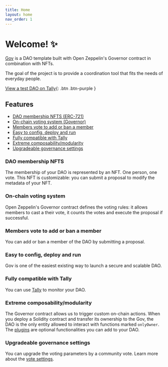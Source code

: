 ```yaml
---
title: Home
layout: home
nav_order: 1
---
```


# Welcome! ✨

[Gov](https://github.com/w3hc/gov-docs) is a DAO template built with Open Zeppelin's Governor contract in combination with NFTs.

The goal of the project is to provide a coordination tool that fits the needs of everyday people.

[View a test DAO on Tally](https://www.tally.xyz/gov/eip155:5:0x690C775dD85365a0b288B30c338ca1E725abD50E){: .btn .btn-purple }

## Features

- [DAO membership NFTS (ERC-721)](/#dao-membership-nfts)
- [On-chain voting system (Governor)](/#on-chain-voting-system)
- [Members vote to add or ban a member](/#members-vote-to-add-or-ban-a-member)
- [Easy to config, deploy and run](/#easy-to-config-deploy-and-run)
- [Fully compatible with Tally](/#fully-compatible-with-tally)
- [Extreme composability/modularity](/#extreme-composabilitymodularity)
- [Upgradeable governance settings](/#upgradeable-governance-settings)

### DAO membership NFTS

The membership of your DAO is represented by an NFT. One person, one vote. This NFT is customizable: you can submit a proposal to modify the metadata of your NFT. 

### On-chain voting system

Open Zeppelin's Governor contract defines the voting rules: it allows members to cast a their vote, it counts the votes and execute the proposal if successful.

### Members vote to add or ban a member

You can add or ban a member of the DAO by submitting a proposal. 

### Easy to config, deploy and run

Gov is one of the easiest existing way to launch a secure and scalable DAO. 

### Fully compatible with Tally

You can use [Tally](https://www.tally.xyz/) to monitor your DAO. 

### Extreme composability/modularity

The Governor contract allows us to trigger custom on-chain actions. When you deploy a Solidity contract and transfer its ownership to the Gov, the DAO is the only entity allowed to interact with functions marked `onlyOwner`. The [plugins](/plugins.html) are optional functionalities you can add to your DAO.

### Upgradeable governance settings

You can upgrade the voting parameters by a community vote. Learn more about the [vote settings](/vote-settings.html).  